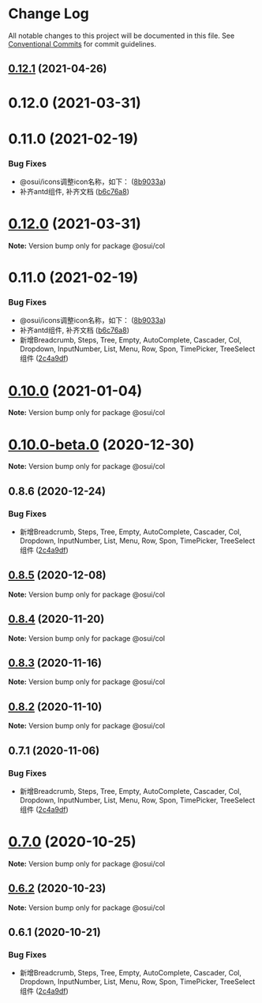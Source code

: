 # Change Log

All notable changes to this project will be documented in this file.
See [Conventional Commits](https://conventionalcommits.org) for commit guidelines.

## [0.12.1](https://gitee.com/gitee-fe/osui/tree/master/compare/@osui/col@0.10.0...@osui/col@0.12.1) (2021-04-26)



# 0.12.0 (2021-03-31)



# 0.11.0 (2021-02-19)


### Bug Fixes

* @osui/icons调整icon名称，如下： ([8b9033a](https://gitee.com/gitee-fe/osui/tree/master/commits/8b9033af14f14ebae853692523739ca22c64123a))
* 补齐antd组件, 补齐文档 ([b6c76a8](https://gitee.com/gitee-fe/osui/tree/master/commits/b6c76a864b121479e151a97e926546f3370d0aed))





# [0.12.0](https://gitee.com/gitee-fe/osui/tree/master/compare/v0.11.0...v0.12.0) (2021-03-31)

**Note:** Version bump only for package @osui/col





# 0.11.0 (2021-02-19)


### Bug Fixes

* @osui/icons调整icon名称，如下： ([8b9033a](https://gitee.com/gitee-fe/osui/tree/master/commits/8b9033af14f14ebae853692523739ca22c64123a))
* 补齐antd组件, 补齐文档 ([b6c76a8](https://gitee.com/gitee-fe/osui/tree/master/commits/b6c76a864b121479e151a97e926546f3370d0aed))
* 新增Breadcrumb, Steps, Tree, Empty, AutoComplete, Cascader, Col, Dropdown, InputNumber, List, Menu, Row, Spon, TimePicker, TreeSelect 组件 ([2c4a9df](https://gitee.com/gitee-fe/osui/tree/master/commits/2c4a9df6af2a0283da7027a20043b0ccebceb2c4))





# [0.10.0](https://gitee.com/gitee-fe/osui/tree/master/compare/@osui/col@0.10.0-beta.0...@osui/col@0.10.0) (2021-01-04)

**Note:** Version bump only for package @osui/col





# [0.10.0-beta.0](https://gitee.com/gitee-fe/osui/tree/master/compare/@osui/col@0.8.6...@osui/col@0.10.0-beta.0) (2020-12-30)

**Note:** Version bump only for package @osui/col





## 0.8.6 (2020-12-24)


### Bug Fixes

* 新增Breadcrumb, Steps, Tree, Empty, AutoComplete, Cascader, Col, Dropdown, InputNumber, List, Menu, Row, Spon, TimePicker, TreeSelect 组件 ([2c4a9df](https://gitee.com/gitee-fe/osui/tree/master/commits/2c4a9df6af2a0283da7027a20043b0ccebceb2c4))





## [0.8.5](https://gitee.com/gitee-fe/osui/tree/master/compare/@osui/col@0.8.4...@osui/col@0.8.5) (2020-12-08)

**Note:** Version bump only for package @osui/col





## [0.8.4](https://gitee.com/gitee-fe/osui/tree/master/compare/@osui/col@0.8.3...@osui/col@0.8.4) (2020-11-20)

**Note:** Version bump only for package @osui/col





## [0.8.3](https://gitee.com/gitee-fe/osui/tree/master/compare/@osui/col@0.8.2...@osui/col@0.8.3) (2020-11-16)

**Note:** Version bump only for package @osui/col





## [0.8.2](https://gitee.com/gitee-fe/osui/tree/master/compare/@osui/col@0.6.2...@osui/col@0.8.2) (2020-11-10)

**Note:** Version bump only for package @osui/col





## 0.7.1 (2020-11-06)


### Bug Fixes

* 新增Breadcrumb, Steps, Tree, Empty, AutoComplete, Cascader, Col, Dropdown, InputNumber, List, Menu, Row, Spon, TimePicker, TreeSelect 组件 ([2c4a9df](https://gitee.com/gitee-fe/osui/tree/master/commits/2c4a9df6af2a0283da7027a20043b0ccebceb2c4))





# [0.7.0](https://gitee.com/gitee-fe/osui/tree/master/compare/@osui/col@0.6.2...@osui/col@0.7.0) (2020-10-25)

**Note:** Version bump only for package @osui/col





## [0.6.2](https://gitee.com/gitee-fe/osui/tree/master/compare/@osui/col@0.6.1...@osui/col@0.6.2) (2020-10-23)

**Note:** Version bump only for package @osui/col





## 0.6.1 (2020-10-21)


### Bug Fixes

* 新增Breadcrumb, Steps, Tree, Empty, AutoComplete, Cascader, Col, Dropdown, InputNumber, List, Menu, Row, Spon, TimePicker, TreeSelect 组件 ([2c4a9df](https://gitee.com/gitee-fe/osui/tree/master/commits/2c4a9df6af2a0283da7027a20043b0ccebceb2c4))
